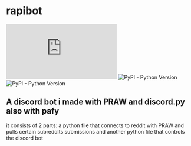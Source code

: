 # rapibot

![PyPI - Python Version](https://img.shields.io/pypi/pyversions/discord.py?label=discordpy) ![PyPI - Python Version](https://img.shields.io/pypi/pyversions/PRAW?label=PRAW) ![PyPI - Python Version](https://img.shields.io/pypi/pyversions/pafy)


## A discord bot i made with PRAW and discord.py also with pafy

it consists of 2 parts: a python file that connects to reddit with PRAW and pulls certain subreddits submissions and another python file that controls the discord bot 

